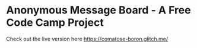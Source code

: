 # Anonymous Message Board - A Free Code Camp Project

Check out the live version here https://comatose-boron.glitch.me/
